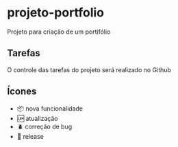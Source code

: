 # projeto-portfolio

Projeto para criação de um portifólio

## Tarefas

O controle das tarefas do projeto será realizado no Github

## Ícones

- :package: nova funcionalidade
- :up: atualização
- :beetle: correção de bug
- :checkered_flag: release
